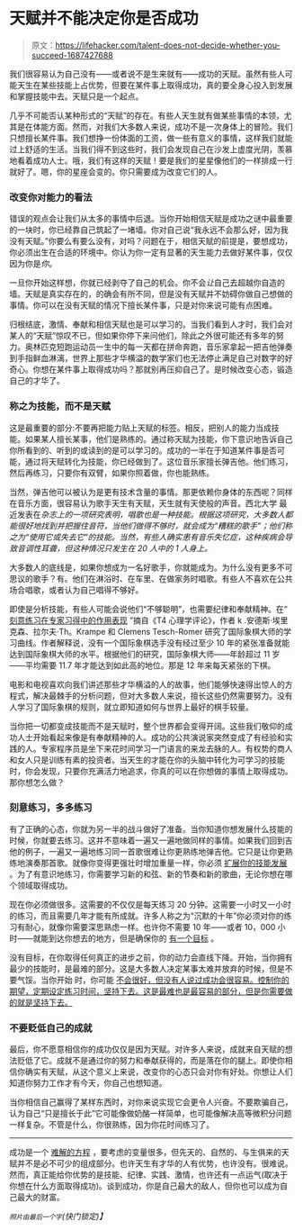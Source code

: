 # 天赋并不能决定你是否成功

> 原文：<https://lifehacker.com/talent-does-not-decide-whether-you-succeed-1687427688>

我们很容易认为自己没有——或者说不是生来就有——成功的天赋。虽然有些人可能天生在某些技能上占优势，但要在某件事上取得成功，真的要全身心投入到发展和掌握技能中去。天赋只是一个起点。



几乎不可能否认某种形式的“天赋”的存在。有些人天生就有做某些事情的本领，尤其是在体能方面。然而，对我们大多数人来说，成功不是一次身体上的冒险。我们只想擅长某件事。我们想挣一份体面的工资，做一些有意义的事情，这样我们就能过上舒适的生活。当我们得不到这些时，我们会发现自己在沙发上虚度光阴，羡慕地看着成功人士。哦，我们有这样的天赋！要是我们的星星像他们的一样排成一行就好了。嗯，你的星座会变的。你只需要成为改变它们的人。

### **改变你对能力的看法**

错误的观点会让我们从太多的事情中后退。当你开始相信天赋是成功之谜中最重要的一块时，你已经靠自己筑起了一堵墙。你对自己说“我永远不会那么好，因为我没有天赋。”你要么有要么没有，对吗？问题在于，相信天赋的前提是，要想成功，你必须出生在合适的环境中。你认为你一定有显著的天生能力去做好某件事，仅仅因为你是*你*。

一旦你开始这样想，你就已经剥夺了自己的机会。你不会*让*自己去超越你自造的墙。天赋是真实存在的，的确会有所不同，但是没有天赋并不妨碍你做自己想做的事情。你可以在没有天赋的情况下擅长某件事，只是对你来说可能有点困难。

归根结底，激情、奉献和相信天赋也是可以学习的。当我们看到人才时，我们会对某人的“天赋”惊叹不已，但如果你停下来问他们，除此之外很可能还有多年的努力。奥林匹克短跑运动员一生中的每一天都在拼命奔跑，音乐家拿起一把吉他弹奏到手指鲜血淋漓，世界上那些才华横溢的数学家们也无法停止满足自己对数字的好奇心。你想在某件事上取得成功吗？那就别再压抑自己了。是时候改变心态，锻造自己的才华了。

### 称之为技能，而不是天赋

这是最重要的部分:不要再把能力贴上天赋的标签。相反，把别人的能力当成技能。如果某人擅长某事，他们是熟练的。通过称天赋为技能，你下意识地告诉自己你所看到的、听到的或读到的是可以学习的。成功的一半在于知道某件事是否可能，通过将天赋转化为技能，你已经做到了。这位音乐家擅长弹吉他。他们练习，然后再练习，只要你有双臂，如果你照着做，你也能熟练。

当然，弹吉他可以被认为是更有技术含量的事情。那更依赖你身体的东西呢？同样在音乐方面，很容易认为歌手天生有天赋，天生就有天使般的声音。西北大学 最近发表在*杂志上的一项研究表明，唱歌也是一种技能。根据这项研究，大多数人都能很好地找到并把握住音符，当他们做得不够时，就会成为“糟糕的歌手”；他们称之为“使用它或失去它”的技能。当然，有些人确实患有音乐失忆症，这种疾病会导致音调性耳聋，但这种情况只发生在 20 人中的 1 人身上。*

大多数人的底线是，如果你想成为一名好歌手，你就能成为。为什么没有更多不可思议的歌手？有。他们在淋浴时、在车里、在做家务时唱歌。有些人不喜欢在公共场合唱歌，或者认为自己唱得不够好。

即使是分析技能，有些人可能会说他们“不够聪明”，也需要纪律和奉献精神。在“ [刻意练习在专家习得中的作用表现](http://graphics8.nytimes.com/images/blogs/freakonomics/pdf/DeliberatePractice(PsychologicalReview).pdf) ”摘自《T4 心理学评论》，作者 k .安德斯·埃里克森、拉尔夫·Th。Krampe 和 Clemens Tesch-Romer 研究了国际象棋大师的学习曲线。作者解释说，没有一个国际象棋选手没有经过至少 10 年的紧张准备就能达到国际象棋大师的水平。根据他们的研究，国际象棋大师——年龄超过 11 岁——平均需要 11.7 年才能达到如此高的地位。那是 12 年来每天紧张的下棋。

电影和电视喜欢向我们讲述那些才华横溢的人的故事，他们能够快速得出惊人的方程式，解决最棘手的分析问题，但对大多数人来说，擅长这些仍然需要努力。没有人学习了国际象棋的规则，就立即知道如何与世界上最好的棋手较量。

当你把一切都变成技能而不是天赋时，整个世界都会变得开阔。这些我们敬仰的成功人士开始看起来像是有奉献精神的人。成功的公共演说家突然变成了有经验和实践的人。专家程序员是坐下来花时间学习一门语言的来龙去脉的人。有权势的商人和女人只是训练有素的投资者。当天生的才能在你的头脑中转化为可学习的技能时，你会发现，只要你充满活力地追求，你真的可以在你想做的事情上取得成功。那你想怎么做？

### **刻意练习，多多练习**

有了正确的心态，你就为另一半的战斗做好了准备。当你知道你想发展什么技能的时候，你就要去练习。这并不意味着一遍又一遍地做同样的事情。如果我们回到吉他的例子，一遍又一遍地练习同一首歌很难让你更熟练地弹吉他。它只是让你更熟练地演奏那首歌。就像你变得更强壮时增加重量一样，你必须 [扩展你的技能发展](http://lifehacker.com/a-better-way-to-practice-5939374) 。为了有意识地练习，你需要学习新的和弦、新的节奏和新的歌曲，无论你想在哪个领域取得成功。

现在你必须做很多。这需要的不仅仅是每天练习 20 分钟。这需要一小时又一小时的练习，而且需要几年才能有所成就。许多人称之为“沉默的十年”你必须对你的练习有耐心，就像你需要深思熟虑一样。也许你不需要 10 年——或者 10，000 小时——就能到达你想去的地方，但是确保你的 [有一个目标](https://lifehacker.com/practice-towards-a-specific-target-during-your-ten-yea-1653961896) 。

没有目标，在你取得任何真正的进步之前，你的动力会直线下降。开始，当你拥有最少的技能时，是最难的部分。这是大多数人决定某事太难并放弃的时候，但是不要气馁。当你开始 时，你可能 [不会很好，但没有人说过成功会很容易。控制你的期望，定期设定练习时间，坚持下去。这是最难也是最容易的部分，但是你需要做的就是坚持下去。](https://lifehacker.com/how-i-tackled-three-skills-i-never-thought-id-learn-1513489403)

### 不要贬低自己的成就

最后，你不愿意相信你的成功仅仅是因为天赋。对许多人来说，成就来自天赋的想法贬低了它。成就不是通过你的努力和奉献获得的，而是落在你的腿上。即使你相信你确实有天赋，从这个意义上来说，改变你的心态只会对你有好处。你想让人们知道你努力工作才有今天，你自己也想知道。

当你相信自己赢得了某样东西时，对你来说实现它会更令人兴奋。不要欺骗自己，认为自己“只是擅长于此”它可能像做奶酪一样简单，也可能像解决高等微积分问题一样复杂。不管是什么，你很熟练，因为你花时间练习了。

* * *

成功是一个 [难解的方程](https://lifehacker.com/success-is-controlling-how-you-spend-your-time-1682657639) ，要考虑的变量很多，但先天的、自然的、与生俱来的天赋并不是必不可少的组成部分。也许天生有才华的人有优势，也许没有。很难说。然而，真正能给你优势的是技能、纪律、实践、激情，也许还有一点运气(取决于你想在什么方面取得成功)。谈到成功，你是自己最大的敌人，但你也可以成为自己最大的财富。

<small>*照片由*</small><small>*最后一个字*</small>*(快门锁定)】*